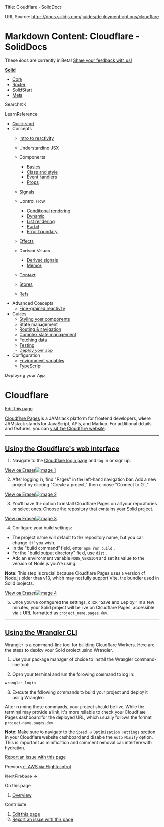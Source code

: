 Title: Cloudflare - SolidDocs

URL Source: https://docs.solidjs.com/guides/deployment-options/cloudflare

Markdown Content:
Cloudflare - SolidDocs
===============

These docs are currently in Beta! [Share your feedback with us!](https://shr.link/pna6n)

[**Solid**](https://docs.solidjs.com/)

*   [Core](https://docs.solidjs.com/)
*   [Router](https://docs.solidjs.com/solid-router)
*   [SolidStart](https://docs.solidjs.com/solid-start)
*   [Meta](https://docs.solidjs.com/solid-meta)

Search⌘K[](https://github.com/solidjs/solid)[](https://discord.com/invite/solidjs)

LearnReference

*   [Quick start](https://docs.solidjs.com/quick-start)
*   Concepts
    *   [Intro to reactivity](https://docs.solidjs.com/concepts/intro-to-reactivity)
    *   [Understanding JSX](https://docs.solidjs.com/concepts/understanding-jsx)
    *   Components
        
        *   [Basics](https://docs.solidjs.com/concepts/components/basics)
        *   [Class and style](https://docs.solidjs.com/concepts/components/class-style)
        *   [Event handlers](https://docs.solidjs.com/concepts/components/event-handlers)
        *   [Props](https://docs.solidjs.com/concepts/components/props)
        
    *   [Signals](https://docs.solidjs.com/concepts/signals)
    *   Control Flow
        
        *   [Conditional rendering](https://docs.solidjs.com/concepts/control-flow/conditional-rendering)
        *   [Dynamic](https://docs.solidjs.com/concepts/control-flow/dynamic)
        *   [List rendering](https://docs.solidjs.com/concepts/control-flow/list-rendering)
        *   [Portal](https://docs.solidjs.com/concepts/control-flow/portal)
        *   [Error boundary](https://docs.solidjs.com/concepts/control-flow/error-boundary)
        
    *   [Effects](https://docs.solidjs.com/concepts/effects)
    *   Derived Values
        
        *   [Derived signals](https://docs.solidjs.com/concepts/derived-values/derived-signals)
        *   [Memos](https://docs.solidjs.com/concepts/derived-values/memos)
        
    *   [Context](https://docs.solidjs.com/concepts/context)
    *   [Stores](https://docs.solidjs.com/concepts/stores)
    *   [Refs](https://docs.solidjs.com/concepts/refs)
*   Advanced Concepts
    *   [Fine-grained reactivity](https://docs.solidjs.com/advanced-concepts/fine-grained-reactivity)
*   Guides
    *   [Styling your components](https://docs.solidjs.com/guides/styling-your-components)
    *   [State management](https://docs.solidjs.com/guides/state-management)
    *   [Routing & navigation](https://docs.solidjs.com/guides/routing-and-navigation)
    *   [Complex state management](https://docs.solidjs.com/guides/complex-state-management)
    *   [Fetching data](https://docs.solidjs.com/guides/fetching-data)
    *   [Testing](https://docs.solidjs.com/guides/testing)
    *   [Deploy your app](https://docs.solidjs.com/guides/deploying-your-app)
*   Configuration
    *   [Environment variables](https://docs.solidjs.com/configuration/environment-variables)
    *   [TypeScript](https://docs.solidjs.com/configuration/typescript)

Deploying your App

Cloudflare
==========

[Edit this page](https://github.com/solidjs/solid-docs-next/edit/main/src/routes/guides/deployment-options/cloudflare.mdx)

[Cloudflare Pages](https://pages.cloudflare.com/) is a JAMstack platform for frontend developers, where JAMstack stands for JavaScript, APIs, and Markup. For additional details and features, you can [visit the Cloudflare website](https://pages.cloudflare.com/).

* * *

[Using the Cloudflare's web interface](https://docs.solidjs.com/guides/deployment-options/cloudflare#using-the-cloudflares-web-interface)
-----------------------------------------------------------------------------------------------------------------------------------------

1.  Navigate to the [Cloudflare login page](https://dash.cloudflare.com/login) and log in or sign up.

[View on Eraser![Image 1](https://app.eraser.io/workspace/w9y9PNVjwSqDCEPNTEoe/preview?elements=UE1AFe5oESDQkepKNaMxtA&type=embed)](https://app.eraser.io/workspace/w9y9PNVjwSqDCEPNTEoe?elements=UE1AFe5oESDQkepKNaMxtA)

2.  After logging in, find "Pages" in the left-hand navigation bar. Add a new project by clicking "Create a project," then choose "Connect to Git."

[View on Eraser![Image 2](https://app.eraser.io/workspace/w9y9PNVjwSqDCEPNTEoe/preview?elements=XcbVyX2a69kSAP1m1220Ug&type=embed)](https://app.eraser.io/workspace/w9y9PNVjwSqDCEPNTEoe?elements=XcbVyX2a69kSAP1m1220Ug)

3.  You'll have the option to install Cloudflare Pages on all your repositories or select ones. Choose the repository that contains your Solid project.

[View on Eraser![Image 3](https://app.eraser.io/workspace/w9y9PNVjwSqDCEPNTEoe/preview?elements=SsbGUghc_Vwlvxefe1xAFg&type=embed)](https://app.eraser.io/workspace/w9y9PNVjwSqDCEPNTEoe?elements=SsbGUghc_Vwlvxefe1xAFg)

4.  Configure your build settings:

*   The project name will default to the repository name, but you can change it if you wish.
*   In the "build command" field, enter `npm run build` .
*   For the "build output directory" field, use `dist` .
*   Add an environment variable `NODE_VERSION` and set its value to the version of Node.js you're using.

**Note:** This step is crucial because Cloudflare Pages uses a version of Node.js older than v13, which may not fully support Vite, the bundler used in Solid projects.

[View on Eraser![Image 4](https://app.eraser.io/workspace/w9y9PNVjwSqDCEPNTEoe/preview?elements=1HpIQUkxqNl9j3JlXIUvTg&type=embed)](https://app.eraser.io/workspace/w9y9PNVjwSqDCEPNTEoe?elements=1HpIQUkxqNl9j3JlXIUvTg)

5.  Once you've configured the settings, click "Save and Deploy." In a few minutes, your Solid project will be live on Cloudflare Pages, accessible via a URL formatted as `project_name.pages.dev`.

* * *

[Using the Wrangler CLI](https://docs.solidjs.com/guides/deployment-options/cloudflare#using-the-wrangler-cli)
--------------------------------------------------------------------------------------------------------------

Wrangler is a command-line tool for building Cloudflare Workers. Here are the steps to deploy your Solid project using Wrangler.

1.  Use your package manager of choice to install the Wrangler command-line tool:

2.  Open your terminal and run the following command to log in:

```
wrangler login
```

3.  Execute the following commands to build your project and deploy it using Wrangler:

After running these commands, your project should be live. While the terminal may provide a link, it's more reliable to check your Cloudflare Pages dashboard for the deployed URL, which usually follows the format `project-name.pages.dev`.

**Note:** Make sure to navigate to the `Speed` -\> `Optimization settings` section in your Cloudflare website dashboard and disable the `Auto Minify` option. This is important as minification and comment removal can interfere with hydration.

[Report an issue with this page](https://github.com/solidjs/solid-docs-next/issues/new?assignees=ladybluenotes&labels=improve+documentation%2Cpending+review&projects=&template=CONTENT.yml&title=[Content]:&subject=/guides/deployment-options/cloudflare.mdx)

Previous[← AWS via Flightcontrol](https://docs.solidjs.com/guides/deployment-options/aws-via-flightcontrol)

Next[Firebase →](https://docs.solidjs.com/guides/deployment-options/firebase)

On this page

1.  [Overview](https://docs.solidjs.com/guides/deployment-options/cloudflare#_top)

Contribute

1.  [Edit this page](https://github.com/solidjs/solid-docs-next/edit/main/src/routes/guides/deployment-options/cloudflare.mdx)
2.  [Report an issue with this page](https://github.com/solidjs/solid-docs-next/issues/new?assignees=ladybluenotes&labels=improve+documentation%2Cpending+review&projects=&template=CONTENT.yml&title=[Content]:&subject=/guides/deployment-options/cloudflare.mdx)

